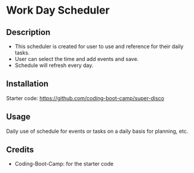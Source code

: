 # Work Day Scheduler

## Description

- This scheduler is created for user to use and reference for their daily tasks. 
- User can select the time and add events and save.
- Schedule will refresh every day.

## Installation

Starter code: https://github.com/coding-boot-camp/super-disco

## Usage

Daily use of schedule for events or tasks on a daily basis for planning, etc. 

## Credits

- Coding-Boot-Camp: for the starter code


